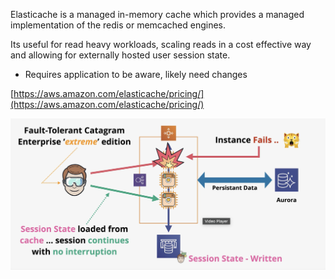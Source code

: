 Elasticache is a managed in-memory cache which provides a managed implementation of the redis or memcached engines.

Its useful for read heavy workloads, scaling reads in a cost effective way and allowing for externally hosted user session state.

- Requires application to be aware, likely need changes

[https://aws.amazon.com/elasticache/pricing/](https://aws.amazon.com/elasticache/pricing/)

![Pasted image 20250720211759.png](_atts/Pasted%20image%2020250720211759.png)
